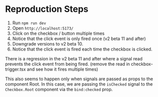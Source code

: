 # Reproduction Steps

1. Run `npm run dev`
2. Open `http://localhost:5173/`
3. Click on the checkbox / button multiple times
4. Notice that the click event is only fired once (v2 beta 11 and after)
5. Downgrade versions to v2 beta 10.
6. Notice that the click event is fired each time the checkbox is clicked.

There is a regression in the v2 beta 11 and after where a signal read prevents the click event from being fired. (remove the read in checkbox-trigger.tsx and see how it fires multiple times)

This also seems to happen only when signals are passed as props to the component Root. In this case, we are passing the `isChecked` signal to the `Checkbox.Root` component via the `bind:checked` prop.
